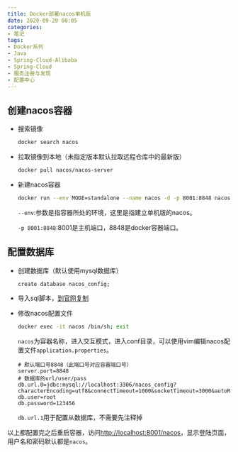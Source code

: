 ```yaml
---
title: Docker部署nacos单机版
date: 2020-09-20 00:05
categories:
- 笔记
tags:
- Docker系列
- Java
- Spring-Cloud-Alibaba
- Spring-Cloud
- 服务注册与发现
- 配置中心
---
```


## 创建nacos容器

- 搜索镜像

  ```bash
  docker search nacos
  ```

- 拉取镜像到本地（未指定版本默认拉取远程仓库中的最新版）

  ```bash
  docker pull nacos/nacos-server
  ```

- 新建nacos容器

  ```bash
  docker run --env MODE=standalone --name nacos -d -p 8001:8848 nacos/nacos-server
  ```

  `--env`:参数是指容器所处的环境，这里是指建立单机版的nacos。
  
  `-p 8001:8848`:8001是主机端口，8848是docker容器端口。



## 配置数据库

- 创建数据库（默认使用mysql数据库）

  ```mysql
  create database nacos_config;
  ```

- 导入sql脚本，[到官网复制](https://github.com/alibaba/nacos/blob/master/config/src/main/resources/META-INF/nacos-db.sql)

- 修改nacos配置文件

  ```bash
  docker exec -it nacos /bin/sh; exit
  ```

  `nacos`为容器名称，进入交互模式，进入conf目录，可以使用vim编辑nacos配置文件`application.properties`。

  ```properties
  # 默认端口号8848（此端口号对应容器端口号）
  server.port=8848
  # 数据库的url/user/pass
  db.url.0=jdbc:mysql://localhost:3306/nacos_config?characterEncoding=utf8&connectTimeout=1000&socketTimeout=3000&autoReconnect=true
  db.user=root
  db.password=123456
  ```

  `db.url.1`用于配置从数据库，不需要先注释掉



以上都配置完之后重启容器，访问[http://localhost:8001/nacos](http://localhost:8001/nacos)，显示登陆页面，用户名和密码默认都是`nacos`。

